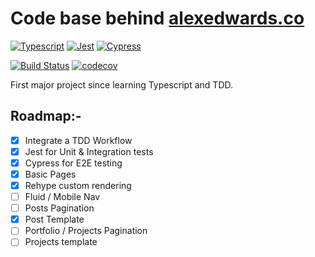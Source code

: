   # Code base behind [alexedwards.co](https://alexedwards.co)

[![Typescript](https://img.shields.io/badge/built%20with-Typescript-%23007acc)](https://www.typescriptlang.org/) [![Jest](https://img.shields.io/badge/tested_with-jest-99424f.svg)](https://jestjs.io/) [![Cypress](https://img.shields.io/badge/tested%20with-Cypress-04C38E.svg)](https://www.cypress.io/) 

[![Build Status](https://travis-ci.com/lexedwards/alexedwards-co.svg?branch=master)](https://travis-ci.com/lexedwards/alexedwards-co) [![codecov](https://codecov.io/gh/lexedwards/alexedwards-co/branch/master/graph/badge.svg)](https://codecov.io/gh/lexedwards/alexedwards-co)


First major project since learning Typescript and TDD.

## Roadmap:-

- [x] Integrate a TDD Workflow
- [x] Jest for Unit & Integration tests
- [x] Cypress for E2E testing
- [x] Basic Pages
- [x] Rehype custom rendering
- [ ] Fluid / Mobile Nav
- [ ] Posts Pagination
- [x] Post Template
- [ ] Portfolio / Projects Pagination
- [ ] Projects template